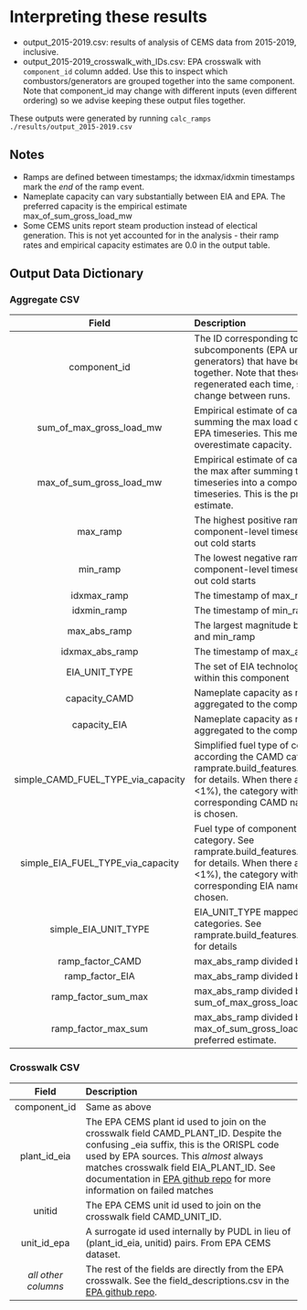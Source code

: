 # Interpreting these results

* output_2015-2019.csv: results of analysis of CEMS data from 2015-2019, inclusive.
* output_2015-2019_crosswalk_with_IDs.csv: EPA crosswalk with `component_id` column added. Use this to inspect which combustors/generators are grouped together into the same component. Note that component_id may change with different inputs (even different ordering) so we advise keeping these output files together.

These outputs were generated by running `calc_ramps ./results/output_2015-2019.csv`

## Notes

* Ramps are defined between timestamps; the idxmax/idxmin timestamps mark the *end* of the ramp event.
* Nameplate capacity can vary substantially between EIA and EPA. The preferred capacity is the empirical estimate max_of_sum_gross_load_mw
* Some CEMS units report steam production instead of electical generation. This is not yet accounted for in the analysis - their ramp rates and empirical capacity estimates are 0.0 in the output table.

## Output Data Dictionary

### Aggregate CSV

|               Field                | Description                                                                                                                                                                                                                               |
| :--------------------------------: | :---------------------------------------------------------------------------------------------------------------------------------------------------------------------------------------------------------------------------------------- |
|            component_id            | The ID corresponding to the connected subcomponents (EPA units and EIA generators) that have been aggregated together. Note that these IDs are regenerated each time, so are subject to change between runs.                              |
|      sum_of_max_gross_load_mw      | Empirical estimate of capacity by summing the max load of each individual EPA timeseries. This method may overestimate capacity.                                                                                                          |
|      max_of_sum_gross_load_mw      | Empirical estimate of capacity by taking the max after summing the individual EPA timeseries into a component-level timeseries. This is the preferred capacity estimate.                                                                  |
|              max_ramp              | The highest positive ramp rate of a component-level timeseries after filtering out cold starts                                                                                                                                            |
|              min_ramp              | The lowest negative ramp rate of a component-level timeseries after filtering out cold starts                                                                                                                                             |
|            idxmax_ramp             | The timestamp of max_ramp                                                                                                                                                                                                                 |
|            idxmin_ramp             | The timestamp of min_ramp                                                                                                                                                                                                                 |
|            max_abs_ramp            | The largest magnitude between max_ramp and min_ramp                                                                                                                                                                                       |
|          idxmax_abs_ramp           | The timestamp of max_abs_ramp                                                                                                                                                                                                             |
|           EIA_UNIT_TYPE            | The set of EIA technology types found within this component                                                                                                                                                                               |
|           capacity_CAMD            | Nameplate capacity as reported by CAMD, aggregated to the component level                                                                                                                                                                 |
|            capacity_EIA            | Nameplate capacity as reported by EIA, aggregated to the component level                                                                                                                                                                  |
| simple_CAMD_FUEL_TYPE_via_capacity | Simplified fuel type of component according the CAMD category. See ramprate.build_features.CAMD_FUEL_MAP for details. When there are multiple (rare, <1%), the category with the highest corresponding CAMD nameplate capacity is chosen. |
| simple_EIA_FUEL_TYPE_via_capacity  | Fuel type of component according the EIA category. See ramprate.build_features.EIA_FUEL_MAP for details. When there are multiple (rare, <1%), the category with the highest corresponding EIA nameplate capacity is chosen.               |
|        simple_EIA_UNIT_TYPE        | EIA_UNIT_TYPE mapped to simple categories. See ramprate.build_features.TECH_TYPE_MAP for details                                                                                                                                          |
|          ramp_factor_CAMD          | max_abs_ramp divided by capacity_CAMD                                                                                                                                                                                                     |
|          ramp_factor_EIA           | max_abs_ramp divided by capacity_EIA                                                                                                                                                                                                      |
|        ramp_factor_sum_max         | max_abs_ramp divided by sum_of_max_gross_load_mw                                                                                                                                                                                          |
|        ramp_factor_max_sum         | max_abs_ramp divided by max_of_sum_gross_load_mw. This is the preferred estimate.                                                                                                                                                         |

### Crosswalk CSV

|        Field        | Description                                                                                                                                                                                                                                                                                                                                    |
| :-----------------: | :--------------------------------------------------------------------------------------------------------------------------------------------------------------------------------------------------------------------------------------------------------------------------------------------------------------------------------------------- |
|    component_id     | Same as above                                                                                                                                                                                                                                                                                                                                  |
|    plant_id_eia     | The EPA CEMS plant id used to join on the crosswalk field CAMD_PLANT_ID. Despite the confusing _eia suffix, this is the ORISPL code used by EPA sources. This *almost* always matches crosswalk field EIA_PLANT_ID. See documentation in [EPA github repo](https://github.com/USEPA/camd-eia-crosswalk) for more information on failed matches |
|       unitid        | The EPA CEMS unit id used to join on the crosswalk field CAMD_UNIT_ID.                                                                                                                                                                                                                                                                         |
|     unit_id_epa     | A surrogate id used internally by PUDL in lieu of (plant_id_eia, unitid) pairs. From EPA CEMS dataset.                                                                                                                                                                                                                                         |
| *all other columns* | The rest of the fields are directly from the EPA crosswalk. See the field_descriptions.csv in the [EPA github repo](https://github.com/USEPA/camd-eia-crosswalk).                                                                                                                                                                              |
